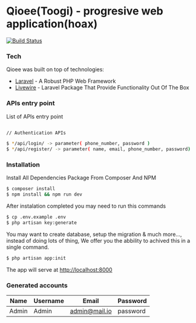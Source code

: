 # Qioee(Toogi) - progresive web application(hoax)

[![Build Status](https://travis-ci.org/joemccann/dillinger.svg?branch=master)](https://travis-ci.org/joemccann/dillinger)

### Tech

Qioee was built on top of technologies:

* [Laravel] - A Robust PHP Web Framework
* [Livewire] - Laravel Package That Provide Functionality Out Of The Box


### APIs entry point

List of APIs entry point

```sh

// Authentication APIs

$ */api/login/ -> parameter( phone_number, password )
$ */api/register/ -> parameter( name, email, phone_number, password)

```

### Installation

Install All Dependencies Package From Composer And NPM

```sh
$ composer install
$ npm install && npm run dev
```

After instalation completed you may need to run this commands

```sh
$ cp .env.example .env
$ php artisan key:generate
```

You may want to create database, setup the migration & much more..., instead of doing lots of thing, We offer you the abbility to achived this in a single command.

```sh   
$ php artisan app:init
```

The app will serve at [http://localhost:8000](http://localhost:8000)

### Generated accounts

| Name | Username | Email | Password |
| ------- | -------- | ------- | ------ |
| Admin | Admin | admin@mail.io | password |


   [Laravel]: <https://laravel.com/>
   [Livewire]: <https://laravel-livewire.com/>

   [PlDb]: <https://github.com/joemccann/dillinger/tree/master/plugins/dropbox/README.md>
   [PlGh]: <https://github.com/joemccann/dillinger/tree/master/plugins/github/README.md>
   [PlGd]: <https://github.com/joemccann/dillinger/tree/master/plugins/googledrive/README.md>
   [PlOd]: <https://github.com/joemccann/dillinger/tree/master/plugins/onedrive/README.md>
   [PlMe]: <https://github.com/joemccann/dillinger/tree/master/plugins/medium/README.md>
   [PlGa]: <https://github.com/RahulHP/dillinger/blob/master/plugins/googleanalytics/README.md>
